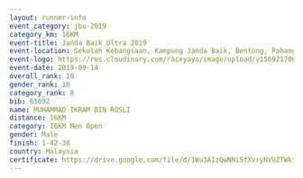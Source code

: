 ```yaml
---
layout: runner-info 
event_category: jbu-2019 
category_km: 16KM 
event-title: Janda Baik Ultra 2019 
event-location: Sekolah Kebangsaan, Kampung Janda Baik, Bentong, Pahang, Malaysia 
event-logo: https://res.cloudinary.com/raceyaya/image/upload/v1569217009/logo/janda-baik_vch1pc.jpg 
event-date: 2019-09-14
overall_rank: 10
gender_rank: 10
category_rank: 8
bib: 61092
name: MUHAMMAD IKRAM BIN ROSLI
distance: 16KM
category: 16KM Men Open
gender: Male
finish: 1-42-38
country: Malaysia
certificate: https://drive.google.com/file/d/1Wu3AIzQwNNiSfXvryNVUZTWkfyUee--O/view?usp=sharing
---
```

